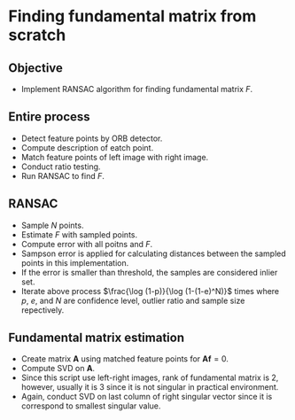 # Finding fundamental matrix from scratch
## Objective
- Implement RANSAC algorithm for finding fundamental matrix $F$.

## Entire process
- Detect feature points by ORB detector.
- Compute description of eatch point.
- Match feature points of left image with right image.
- Conduct ratio testing.
- Run RANSAC to find $F$.

## RANSAC
- Sample $N$ points. 
- Estimate $F$ with sampled points.
- Compute error with all poitns and $F$.
- Sampson error is applied for calculating distances between the sampled points in this implementation.
- If the error is smaller than threshold, the samples are considered inlier set. 
- Iterate above process $\frac{\log (1-p)}{\log (1-(1-e)^N)}$ times where $p$, $e$, and $N$ are confidence level, outlier ratio and sample size repectively.

## Fundamental matrix estimation
- Create matrix $\mathbf{A}$ using matched feature points for $\mathbf{Af}=0$.
- Compute SVD on $\mathbf{A}$.
- Since this script use left-right images, rank of fundamental matrix is 2, however, usually it is 3 since it is not singular in practical environment.
- Again, conduct SVD on last column of right singular vector since it is correspond to smallest singular value.



